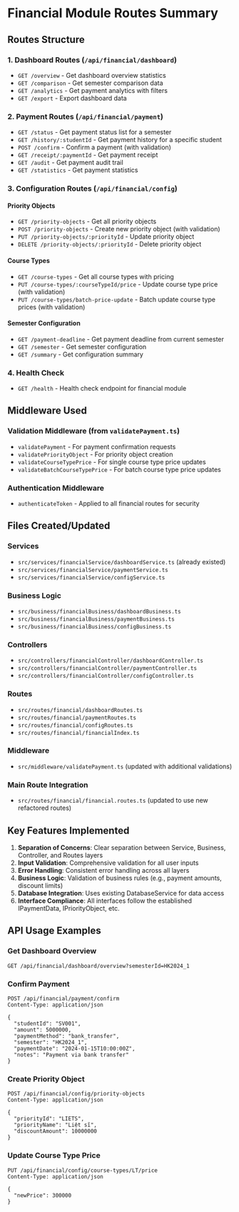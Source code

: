 # Financial Module Routes Summary

## Routes Structure

### 1. Dashboard Routes (`/api/financial/dashboard`)
- `GET /overview` - Get dashboard overview statistics
- `GET /comparison` - Get semester comparison data  
- `GET /analytics` - Get payment analytics with filters
- `GET /export` - Export dashboard data

### 2. Payment Routes (`/api/financial/payment`)
- `GET /status` - Get payment status list for a semester
- `GET /history/:studentId` - Get payment history for a specific student
- `POST /confirm` - Confirm a payment (with validation)
- `GET /receipt/:paymentId` - Get payment receipt
- `GET /audit` - Get payment audit trail
- `GET /statistics` - Get payment statistics

### 3. Configuration Routes (`/api/financial/config`)

#### Priority Objects
- `GET /priority-objects` - Get all priority objects
- `POST /priority-objects` - Create new priority object (with validation)
- `PUT /priority-objects/:priorityId` - Update priority object
- `DELETE /priority-objects/:priorityId` - Delete priority object

#### Course Types  
- `GET /course-types` - Get all course types with pricing
- `PUT /course-types/:courseTypeId/price` - Update course type price (with validation)
- `PUT /course-types/batch-price-update` - Batch update course type prices (with validation)

#### Semester Configuration
- `GET /payment-deadline` - Get payment deadline from current semester
- `GET /semester` - Get semester configuration  
- `GET /summary` - Get configuration summary

### 4. Health Check
- `GET /health` - Health check endpoint for financial module

## Middleware Used

### Validation Middleware (from `validatePayment.ts`)
- `validatePayment` - For payment confirmation requests
- `validatePriorityObject` - For priority object creation
- `validateCourseTypePrice` - For single course type price updates
- `validateBatchCourseTypePrice` - For batch course type price updates

### Authentication Middleware
- `authenticateToken` - Applied to all financial routes for security

## Files Created/Updated

### Services
- `src/services/financialService/dashboardService.ts` (already existed)
- `src/services/financialService/paymentService.ts` 
- `src/services/financialService/configService.ts`

### Business Logic
- `src/business/financialBusiness/dashboardBusiness.ts`
- `src/business/financialBusiness/paymentBusiness.ts`
- `src/business/financialBusiness/configBusiness.ts`

### Controllers
- `src/controllers/financialController/dashboardController.ts`
- `src/controllers/financialController/paymentController.ts`
- `src/controllers/financialController/configController.ts`

### Routes
- `src/routes/financial/dashboardRoutes.ts`
- `src/routes/financial/paymentRoutes.ts`
- `src/routes/financial/configRoutes.ts`
- `src/routes/financial/financialIndex.ts`

### Middleware
- `src/middleware/validatePayment.ts` (updated with additional validations)

### Main Route Integration
- `src/routes/financial/financial.routes.ts` (updated to use new refactored routes)

## Key Features Implemented

1. **Separation of Concerns**: Clear separation between Service, Business, Controller, and Routes layers
2. **Input Validation**: Comprehensive validation for all user inputs
3. **Error Handling**: Consistent error handling across all layers
4. **Business Logic**: Validation of business rules (e.g., payment amounts, discount limits)
5. **Database Integration**: Uses existing DatabaseService for data access
6. **Interface Compliance**: All interfaces follow the established IPaymentData, IPriorityObject, etc.

## API Usage Examples

### Get Dashboard Overview
```
GET /api/financial/dashboard/overview?semesterId=HK2024_1
```

### Confirm Payment
```
POST /api/financial/payment/confirm
Content-Type: application/json

{
  "studentId": "SV001",
  "amount": 5000000,
  "paymentMethod": "bank_transfer",
  "semester": "HK2024_1",
  "paymentDate": "2024-01-15T10:00:00Z",
  "notes": "Payment via bank transfer"
}
```

### Create Priority Object
```
POST /api/financial/config/priority-objects
Content-Type: application/json

{
  "priorityId": "LIETS", 
  "priorityName": "Liệt sĩ",
  "discountAmount": 10000000
}
```

### Update Course Type Price
```
PUT /api/financial/config/course-types/LT/price
Content-Type: application/json

{
  "newPrice": 300000
}
```
